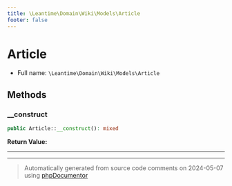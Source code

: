 ```yaml
---
title: \Leantime\Domain\Wiki\Models\Article
footer: false
---
```


# Article





* Full name: `\Leantime\Domain\Wiki\Models\Article`



## Methods

### __construct



```php
public Article::__construct(): mixed
```









**Return Value:**





---


---
> Automatically generated from source code comments on 2024-05-07 using [phpDocumentor](http://www.phpdoc.org/)
